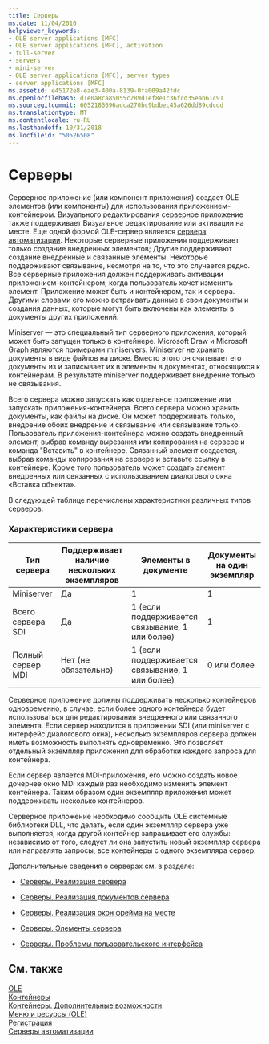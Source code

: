 ```yaml
---
title: Серверы
ms.date: 11/04/2016
helpviewer_keywords:
- OLE server applications [MFC]
- OLE server applications [MFC], activation
- full-server
- servers
- mini-server
- OLE server applications [MFC], server types
- server applications [MFC]
ms.assetid: e45172e8-eae3-400a-8139-0fa009a42fdc
ms.openlocfilehash: d1e0a8ca85055c289d1ef8e1c36fcd35eab61c91
ms.sourcegitcommit: 6052185696adca270bc9bdbec45a626dd89cdcdd
ms.translationtype: MT
ms.contentlocale: ru-RU
ms.lasthandoff: 10/31/2018
ms.locfileid: "50526508"
---
```

# <a name="servers"></a>Серверы

Серверное приложение (или компонент приложения) создает OLE элементов (или компоненты) для использования приложением-контейнером. Визуального редактирования серверное приложение также поддерживает Визуальное редактирование или активации на месте. Еще одной формой OLE-сервер является [сервера автоматизации](../mfc/automation-servers.md). Некоторые серверные приложения поддерживает только создание внедренных элементов; Другие поддерживают создание внедренные и связанные элементы. Некоторые поддерживают связывание, несмотря на то, что это случается редко. Все серверные приложения должен поддерживать активации приложением-контейнером, когда пользователь хочет изменить элемент. Приложение может быть и контейнером, так и сервера. Другими словами его можно встраивать данные в свои документы и создания данных, которые могут быть включены как элементы в документы других приложений.

Miniserver — это специальный тип серверного приложения, который может быть запущен только в контейнере. Microsoft Draw и Microsoft Graph являются примерами miniservers. Miniserver не хранить документы в виде файлов на диске. Вместо этого он считывает его документы из и записывает их в элементы в документах, относящихся к контейнерам. В результате miniserver поддерживает внедрение только не связывания.

Всего сервера можно запускать как отдельное приложение или запускать приложения-контейнера. Всего сервера можно хранить документы, как файлы на диске. Он может поддерживать только, внедрение обоих внедрение и связывание или связывание только. Пользователь приложения-контейнера можно создать внедренный элемент, выбрав команду вырезания или копирования на сервере и команда "Вставить" в контейнере. Связанный элемент создается, выбрав команды копирования на сервере и вставьте ссылку в контейнере. Кроме того пользователь может создать элемент внедренных или связанных с использованием диалогового окна «Вставка объекта».

В следующей таблице перечислены характеристики различных типов серверов:

### <a name="server-characteristics"></a>Характеристики сервера

|Тип сервера|Поддерживает наличие нескольких экземпляров|Элементы в документе|Документы на один экземпляр|
|--------------------|---------------------------------|------------------------|----------------------------|
|Miniserver|Да|1|1|
|Всего сервера SDI|Да|1 (если поддерживается связывание, 1 или более)|1|
|Полный сервер MDI|Нет (не обязательно)|1 (если поддерживается связывание, 1 или более)|0 или более|

Серверное приложение должны поддерживать несколько контейнеров одновременно, в случае, если более одного контейнера будет использоваться для редактирования внедренного или связанного элемента. Если сервер находится в приложении SDI (или miniserver с интерфейс диалогового окна), несколько экземпляров сервера должен иметь возможность выполнять одновременно. Это позволяет отдельный экземпляр приложения для обработки каждого запроса для контейнера.

Если сервер является MDI-приложения, его можно создать новое дочернее окно MDI каждый раз необходимо изменить элемент контейнера. Таким образом один экземпляр приложения может поддерживать несколько контейнеров.

Серверное приложение необходимо сообщить OLE системные библиотеки DLL, что делать, если один экземпляр сервера уже выполняется, когда другой контейнер запрашивает его службы: независимо от того, следует ли она запустить новый экземпляр сервера или направлять запросы, все контейнеры с одного экземпляра сервер.

Дополнительные сведения о серверах см. в разделе:

- [Серверы. Реализация сервера](../mfc/servers-implementing-a-server.md)

- [Серверы. Реализация документов сервера](../mfc/servers-implementing-server-documents.md)

- [Серверы. Реализация окон фрейма на месте](../mfc/servers-implementing-in-place-frame-windows.md)

- [Серверы. Элементы сервера](../mfc/servers-server-items.md)

- [Серверы. Проблемы пользовательского интерфейса](../mfc/servers-user-interface-issues.md)

## <a name="see-also"></a>См. также

[OLE](../mfc/ole-in-mfc.md)<br/>
[Контейнеры](../mfc/containers.md)<br/>
[Контейнеры. Дополнительные возможности](../mfc/containers-advanced-features.md)<br/>
[Меню и ресурсы (OLE)](../mfc/menus-and-resources-ole.md)<br/>
[Регистрация](../mfc/registration.md)<br/>
[Серверы автоматизации](../mfc/automation-servers.md)


